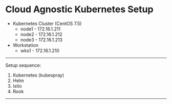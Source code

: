 # Cloud  Agnostic Kubernetes Setup
* Kubernetes Cluster (CentOS 7.5)
    - node1  - 172.16.1.211
    - node2  - 172.16.1.212
    - node3  - 172.16.1.213
* Workstation
    - wks1  - 172.16.1.210
---
Setup sequence:
1. Kubernetes (kubespray)
2. Helm
3. Istio
4. Rook
---